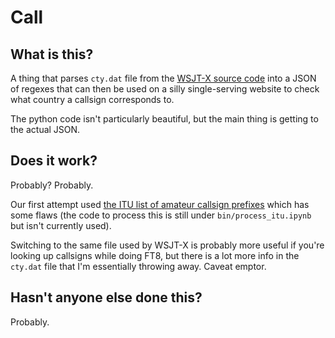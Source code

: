 # Call

## What is this?

A thing that parses `cty.dat` file from the [WSJT-X source code](https://wsjt.sourceforge.io/) into a JSON of regexes that can then be used on a silly single-serving website to check what country a callsign corresponds to.

The python code isn't particularly beautiful, but the main thing is getting to the actual JSON.

## Does it work?

Probably? Probably.

Our first attempt used [the ITU list of amateur callsign prefixes](https://www.itu.int/en/ITU-R/terrestrial/fmd/Pages/call_sign_series.aspx) which has some flaws (the code to process this is still under `bin/process_itu.ipynb` but isn't currently used).

Switching to the same file used by WSJT-X is probably more useful if you're looking up callsigns while doing FT8, but there is a lot more info in the `cty.dat` file that I'm essentially throwing away. Caveat emptor.

## Hasn't anyone else done this?

Probably.
